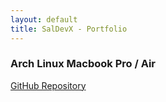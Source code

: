```yaml
---
layout: default
title: SalDevX - Portfolio
---
```

    



<section class="container mx-auto p-5">
    <h3 class="text-3xl font-bold text-center">Arch Linux Macbook Pro / Air</h3>
    <div class="flex justify-center mt-8">
        <div class="grid md:grid-cols-1 gap-6">
            <a href="https://github.com/SalDevX/archlinux-BCM4360_SUPPORT" target="_blank" class="p-5 bg-gray-800 text-white rounded-lg text-center">
                GitHub Repository
            </a>
        </div>
    </div>
</section>
